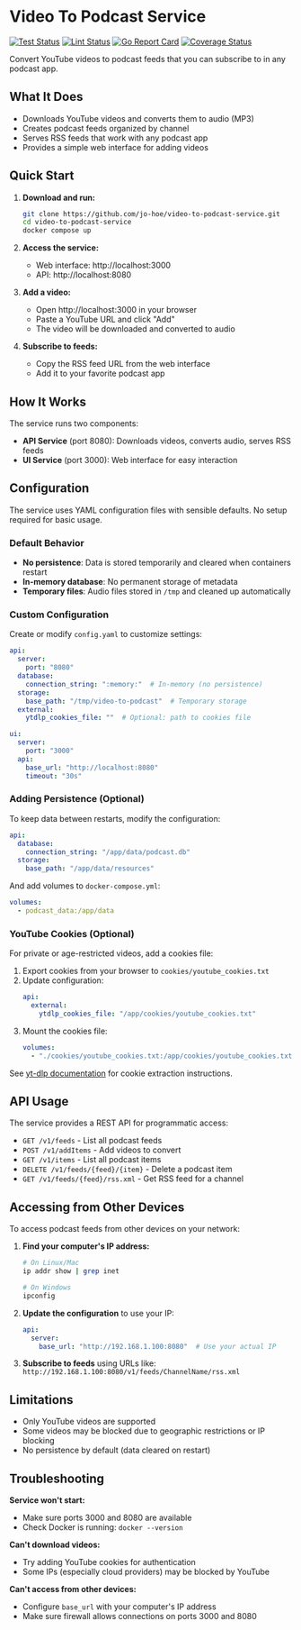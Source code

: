 # Video To Podcast Service

[![Test Status](https://github.com/jo-hoe/video-to-podcast-service/workflows/test/badge.svg)](https://github.com/jo-hoe/video-to-podcast-service/actions?workflow=test)
[![Lint Status](https://github.com/jo-hoe/video-to-podcast-service/workflows/lint/badge.svg)](https://github.com/jo-hoe/video-to-podcast-service/actions?workflow=lint)
[![Go Report Card](https://goreportcard.com/badge/github.com/jo-hoe/video-to-podcast-service)](https://goreportcard.com/report/github.com/jo-hoe/video-to-podcast-service)
[![Coverage Status](https://coveralls.io/repos/github/jo-hoe/video-to-podcast-service/badge.svg?branch=main)](https://coveralls.io/github/jo-hoe/video-to-podcast-service?branch=main)

Convert YouTube videos to podcast feeds that you can subscribe to in any podcast app.

## What It Does

- Downloads YouTube videos and converts them to audio (MP3)
- Creates podcast feeds organized by channel
- Serves RSS feeds that work with any podcast app
- Provides a simple web interface for adding videos

## Quick Start

1. **Download and run:**
   ```bash
   git clone https://github.com/jo-hoe/video-to-podcast-service.git
   cd video-to-podcast-service
   docker compose up
   ```

2. **Access the service:**
   - Web interface: http://localhost:3000
   - API: http://localhost:8080

3. **Add a video:**
   - Open http://localhost:3000 in your browser
   - Paste a YouTube URL and click "Add"
   - The video will be downloaded and converted to audio

4. **Subscribe to feeds:**
   - Copy the RSS feed URL from the web interface
   - Add it to your favorite podcast app

## How It Works

The service runs two components:
- **API Service** (port 8080): Downloads videos, converts audio, serves RSS feeds
- **UI Service** (port 3000): Web interface for easy interaction

## Configuration

The service uses YAML configuration files with sensible defaults. No setup required for basic usage.

### Default Behavior
- **No persistence**: Data is stored temporarily and cleared when containers restart
- **In-memory database**: No permanent storage of metadata
- **Temporary files**: Audio files stored in `/tmp` and cleaned up automatically

### Custom Configuration

Create or modify `config.yaml` to customize settings:

```yaml
api:
  server:
    port: "8080"
  database:
    connection_string: ":memory:"  # In-memory (no persistence)
  storage:
    base_path: "/tmp/video-to-podcast"  # Temporary storage
  external:
    ytdlp_cookies_file: ""  # Optional: path to cookies file

ui:
  server:
    port: "3000"
  api:
    base_url: "http://localhost:8080"
    timeout: "30s"
```

### Adding Persistence (Optional)

To keep data between restarts, modify the configuration:

```yaml
api:
  database:
    connection_string: "/app/data/podcast.db"
  storage:
    base_path: "/app/data/resources"
```

And add volumes to `docker-compose.yml`:
```yaml
volumes:
  - podcast_data:/app/data
```

### YouTube Cookies (Optional)

For private or age-restricted videos, add a cookies file:

1. Export cookies from your browser to `cookies/youtube_cookies.txt`
2. Update configuration:
   ```yaml
   api:
     external:
       ytdlp_cookies_file: "/app/cookies/youtube_cookies.txt"
   ```
3. Mount the cookies file:
   ```yaml
   volumes:
     - "./cookies/youtube_cookies.txt:/app/cookies/youtube_cookies.txt:ro"
   ```

See [yt-dlp documentation](https://github.com/yt-dlp/yt-dlp/wiki/FAQ#how-do-i-pass-cookies-to-yt-dlp) for cookie extraction instructions.

## API Usage

The service provides a REST API for programmatic access:

- `GET /v1/feeds` - List all podcast feeds
- `POST /v1/addItems` - Add videos to convert
- `GET /v1/items` - List all podcast items
- `DELETE /v1/feeds/{feed}/{item}` - Delete a podcast item
- `GET /v1/feeds/{feed}/rss.xml` - Get RSS feed for a channel

## Accessing from Other Devices

To access podcast feeds from other devices on your network:

1. **Find your computer's IP address:**
   ```bash
   # On Linux/Mac
   ip addr show | grep inet
   
   # On Windows
   ipconfig
   ```

2. **Update the configuration** to use your IP:
   ```yaml
   api:
     server:
       base_url: "http://192.168.1.100:8080"  # Use your actual IP
   ```

3. **Subscribe to feeds** using URLs like:
   `http://192.168.1.100:8080/v1/feeds/ChannelName/rss.xml`

## Limitations

- Only YouTube videos are supported
- Some videos may be blocked due to geographic restrictions or IP blocking
- No persistence by default (data cleared on restart)

## Troubleshooting

**Service won't start:**
- Make sure ports 3000 and 8080 are available
- Check Docker is running: `docker --version`

**Can't download videos:**
- Try adding YouTube cookies for authentication
- Some IPs (especially cloud providers) may be blocked by YouTube

**Can't access from other devices:**
- Configure `base_url` with your computer's IP address
- Make sure firewall allows connections on ports 3000 and 8080
